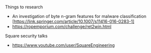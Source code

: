 Things to research

  * An investigation of byte n-gram features for malware classification [https://link.springer.com/article/10.1007/s11416-016-0283-1]
  * https://ropemporium.com/challenge/ret2win.html
  
Square security talks

 * https://www.youtube.com/user/SquareEngineering
